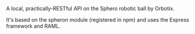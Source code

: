 A local, practically-RESTful API on the Sphero robotic ball by Orbotix.

It's based on the spheron module (registered in npm) and uses the Express framework and RAML.
